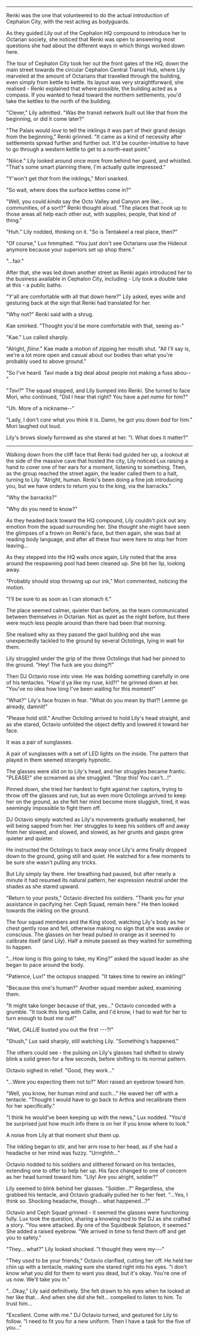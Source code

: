----

Renki was the one that volunteered to do the actual introduction of Cephalon City, with the rest acting as bodyguards.

As they guided Lily out of the Cephalon HQ compound to introduce her to Octarian society, she noticed that Renki was open to answering most questions she had about the different ways in which things worked down here.

The tour of Cephalon City took her out the front gates of the HQ, down the main street towards the circular Cephalon Central Transit Hub, where Lily marveled at the amount of Octarians that travelled through the building, even simply from kettle to kettle. Its layout was very straightforward, she realised - Renki explained that where possible, the building acted as a compass. If you wanted to head toward the northern settlements, you'd take the kettles to the north of the building.

"Clever," Lily admitted. "Was the transit network built out like that from the beginning, or did it come later?"

"The Palais would *love* to tell the inklings it was part of their grand design from the beginning," Renki grinned. "It came as a kind of necessity after settlements spread further and further out. It'd be counter-intuitive to have to go through a western kettle to get to a north-east point."

"Niiice." Lily looked around once more from behind her guard, and whistled. "That's some smart planning there, I'm actually quite impressed."

"Y'won't get *that* from the inklings," Mori snarked.

"So wait, where does the surface kettles come in?"

"Well, you could *kinda* say the Octo Valley and Canyon are like... communities, of a sort?" Renki thought aloud. "The places that hook up to those areas all help each other out, with supplies, people, that kind of thing."

"Huh." Lily nodded, thinking on it. "So is Tentakeel a real place, then?"

"Of course," Lux hmmphed. "You just don't see Octarians use the Hideout anymore because your superiors set up shop there."

"...fair."

After that, she was led down another street as Renki again introduced her to the business available in Cephalon City, including - Lily took a double take at this - a public baths.

"Y'all are comfortable with all that down here?" Lily asked, eyes wide and gesturing back at the sign that Renki had translated for her.

"Why not?" Renki said with a shrug.

Kae smirked. "Thought you'd be more comfortable with that, seeing as-"

"Kae." Lux called sharply.

"Alright, *fiiine*." Kae made a motion of zipping her mouth shut. "All I'll say is, we're a lot more open and casual about our bodies than what you're probably used to above ground."

"So I've heard. Tavi made a big deal about people not making a fuss abou--"

"*Tavi?*" The squad stopped, and Lily bumped into Renki. She turned to face Mori, who continued, "Did I hear that right? You have a *pet name* for him?"

"Uh. More of a nickname--"

"Lady, I don't *care* what you think it is. Damn, he got you down *bad* for him." Mori laughed out loud.

Lily's brows slowly furrowed as she stared at her. "I. What does it matter?"

----

Walking down from the cliff face that Renki had guided her up, a lookout at the side of the massive cave that hosted the city, Lily noticed Lux raising a hand to cover one of her ears for a moment, listening to something. Then, as the group reached the street again, the leader called them to a halt, turning to Lily. "Alright, human. Renki's been doing a fine job introducing you, but we have orders to return you to the king, via the barracks."

"Why the barracks?"

"Why do you need to know?"

As they headed back toward the HQ compound, Lily couldn't pick out any emotion from the squad surrounding her. She *thought* she might have seen the glimpses of a frown on Renki's face, but then again, she was bad at reading body language, and after all these four were here to stop her from leaving...

As they stepped into the HQ walls once again, Lily noted that the area around the respawning pool had been cleaned up. She bit her lip, looking away.

"Probably should stop throwing up our ink," Mori commented, noticing the motion.

"I'll be sure to as soon as I can stomach it."

The place seemed calmer, quieter than before, as the team communicated between themselves in Octarian. Not as quiet as the night before, but there were much less people around than there had been that morning.

She realised why as they passed the gaol building and she was unexpectedly tackled to the ground by several Octolings, lying in wait for them.

Lily struggled under the grip of the three Octolings that had her pinned to the ground. "Hey! The fuck are you doing?!"

Then DJ Octavio rose into view. He was holding something carefully in one of his tentacles. "How'd ya like my ruse, kid?!" he grinned down at her. "You've no idea how long I've been waiting for this moment!"

"What?" Lily's face frozen in fear. "What do you mean by that?! Lemme go already, damnit!"

"Please hold still." Another Octoling arrived to hold Lily's head straight, and as she stared, Octavio unfolded the object deftly and lowered it toward her face.

It was a pair of sunglasses.

A pair of sunglasses with a set of LED lights on the inside. The pattern that played in them seemed strangely hypnotic.

The glasses were slid on to Lily's head, and her struggles became frantic. "PLEASE!" she screamed as she struggled. "Stop this! You can't...!"

Pinned down, she tried her hardest to fight against her captors, trying to throw off the glasses and run, but as even more Octolings arrived to keep her on the ground, as she felt her mind become more sluggish, tired, it was seemingly impossible to fight them off.

DJ Octavio simply watched as Lily's movements gradually weakened, her will being sapped from her. Her struggles to keep his soldiers off and away from her slowed, and slowed, and slowed, as her grunts and gasps grew quieter and quieter.

He instructed the Octolings to back away once Lily's arms finally dropped down to the ground, going still and quiet. He watched for a few moments to be sure she wasn't pulling any tricks.

But Lily simply lay there. Her breathing had paused, but after nearly a minute it had resumed its natural pattern, her expression neutral under the shades as she stared upward.

"Return to your posts," Octavio directed his soldiers. "Thank you for your assistance in pacifying her. Ceph Squad, remain here." He then looked towards the inkling on the ground.

The four squad members and the King stood, watching Lily's body as her chest gently rose and fell, otherwise making no sign that she was awake or conscious. The glasses on her head pulsed in orange as it seemed to calibrate itself (and Lily). Half a minute passed as they waited for something to happen.

"...How long is this going to take, my King?" asked the squad leader as she began to pace around the body.

"Patience, Lux!" the octopus snapped. "It takes time to rewire an inkling!"

"Because this one's human?" Another squad member asked, examining them.

"It might take longer because of that, yes..." Octavio conceded with a grumble. "It took this long with Callie, and I'd know, I had to wait for her to turn enough to bust me out!"

"Wait, *CALLIE* busted you out the first ---?!"

"Shush," Lux said sharply, still watching Lily. "Something's happened."

The others could see - the pulsing on Lily's glasses had shifted to slowly blink a solid green for a few seconds, before shifting to its normal pattern.

Octavio sighed in relief. "Good, they work..."

"...Were you expecting them not to?" Mori raised an eyebrow toward him.

"Well, you know, her human mind and such..." He waved her off with a tentacle. "Thought I would have to go back to Arthra and recalibrate them for her specifically."

"I think he would've been keeping up with the news," Lux nodded. "You'd be surprised just how much info there is on her if you know where to look."

A noise from Lily at that moment shut them up.

The inkling began to stir, and her arm rose to her head, as if she had a headache or her mind was fuzzy. "Urrrghhh..."

Octavio nodded to his soldiers and slithered forward on his tentacles, extending one to offer to help her up. His face changed to one of concern as her head turned toward him. "Lily! Are you alright, soldier?"

Lily seemed to blink behind her glasses. "Soldier...?" Regardless, she grabbed his tentacle, and Octavio gradually pulled her to her feet. "...Yes, I think so. Shocking headache, though... what happened...?"

Octavio and Ceph Squad grinned - it seemed the glasses were functioning fully. Lux took the question, sharing a knowing nod to the DJ as she crafted a story. "You were attacked. By one of the Squidbeak Splatoon, it seemed." She added a raised eyebrow. "We arrived in time to fend them off and get you to safety."

"They... what?" Lily looked shocked. "I thought they were my---"

"They *used* to be your friends," Octavio clarified, cutting her off. He held her chin up with a tentacle, making sure she stared right into his eyes. "I don't know what you did for them to want you dead, but it's okay. You're one of us now. We'll take you in."

"...Okay," Lily said definitively. She felt drawn to his eyes when he looked at her like that... And when she did she felt... compelled to listen to him. To trust him...

"Excellent. Come with me." DJ Octavio turned, and gestured for Lily to follow. "I need to fit you for a new uniform. Then I have a task for the five of you..."